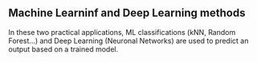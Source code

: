## Machine Learninf and Deep Learning methods

In these two practical applications, ML classifications (kNN, Random Forest...) and Deep Learning (Neuronal Networks) are used to predict an output based on a trained model.